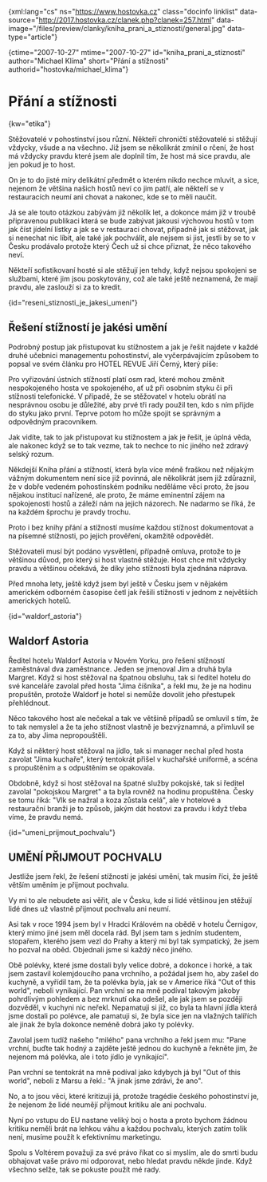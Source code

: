 
{xml:lang="cs" ns="https://www.hostovka.cz" class="docinfo linklist" data-source="http://2017.hostovka.cz/clanek.php?clanek=257.html" data-image="/files/preview/clanky/kniha\_prani\_a_stiznosti/general.jpg" data-type="article"}

{ctime="2007-10-27" mtime="2007-10-27" id="kniha\_prani\_a\_stiznosti" author="Michael Klíma" short="Přání a stížnosti" authorid="hostovka/michael\_klima"}

# Přání a stížnosti

<!-- generated attribute kw by user_udpatekw.sh on 2020-04-25, do not edit -->

{kw="etika"}

Stěžovatelé v pohostinství jsou různí. Někteří chroničtí stěžovatelé si stěžují vždycky, všude a na všechno. Již jsem se několikrát zmínil o rčení, že host má vždycky pravdu které jsem ale doplnil tím, že host má sice pravdu, ale jen pokud je to host.

On je to do jisté míry delikátní předmět o kterém nikdo nechce mluvit, a sice, nejenom že většina našich hostů neví co jim patří, ale někteří se v restauracích neumí ani chovat a nakonec, kde se to měli naučit.

Já se ale touto otázkou zabývám již několik let, a dokonce mám již v troubě připravenou publikaci která se bude zabývat jakousi výchovou hostů v tom jak číst jídelní lístky a jak se v restauraci chovat, případně jak si stěžovat, jak si nenechat nic líbit, ale také jak pochválit, ale nejsem si jist, jestli by se to v Česku prodávalo protože který Čech už si chce přiznat, že něco takového neví.

Někteří sofistikovaní hosté si ale stěžují jen tehdy, když nejsou spokojeni se službami, které jim jsou poskytovány, což ale také ještě neznamená, že mají pravdu, ale zaslouží si za to kredit.

{id="reseni\_stiznosti\_je\_jakesi\_umeni"}

## Řešení stížností je jakési umění

Podrobný postup jak přistupovat ku stížnostem a jak je řešit najdete v každé druhé učebnici managementu pohostinství, ale vyčerpávajícím způsobem to popsal ve svém článku pro HOTEL REVUE Jiří Černý, který píše:

Pro vyřizování ústních stížností platí osm rad, které mohou změnit nespokojeného hosta ve spokojeného, ať už při osobním styku či při stížnosti telefonické. V případě, že se stě­žovatel v hotelu obrátí na nesprávnou osobu je důležité, aby prvé tři rady použil ten, kdo s ním přijde do styku jako první. Teprve potom ho může spojit se správným a odpovědným pra­covníkem.

<!--
    <ol>
      <li>Nejprve je třeba hostu poděkovat. Bez­prostřední reakce na stížnost totiž určuje, zda se stěžovatele podaří uspokojit, nebo zda bude ještě nespokojenější. Při jakékoliv stížnosti proto prvé slovo musí vždy být "děkuji", a to bez ohledu na to, čeho se týká.</li>
    </ol>
    <p>Host, který si stěžuje, je vlastně přítel a prokazuje hotelu laskavost -znamená šanci se rozvíjet, zlepšovat kvalitu a možná i přežít okamžité těžké období. Poděkování by mělo být spontánní a přirozené, jako když člověk dostane dárek. Příjemce stížnosti by se měl ujistit, že i svou "řečí těla" ukazuje, že si stížnosti váží a nepochybuje ani v nejmenším o výsostném právu hosta stěžovat si. Musí mu věnovat soustředěnou pozornost, když stížnosti naslouchá. Nepřerušovat ho. Snažit se udržet co nejvíc kontakt očima. Je nutné a důležité vyhnout se jakémukoliv sporu. Úsměv a chápavé přikývnutí mohou udělat divy.</p>
    <ol start="2">
      <li>
        <p>Je třeba vysvětlit hostu, proč si jeho stížnosti vážíte. Pouhé "děkuji", nestačí. Je vhodné říci kupř.: "Děkuji Vám, vážíme si toho, že na tuto chybu upozorňujete, je to pro náš hotel příležitost, jak nedostatek napravit". Nebo:"Děkuji, že jste se obtěžoval upozornit na tuto chybu. Jsme si vědomi, že jste na to musel vynaložit čas i úsilí".</p>
      </li>
      <li>
        <p>Za chybu se upřímně omluvte, bez ohledu na to, zda ji zavinil někdo z kolegů, nadřízený, dodavatel, pošta nebo vy osobně. Omluvte se i když k ní došlo vlivem okolností mimo možnosti hotelu jako jsou výpadek proudu, situace v dopravě, nemoc, počasí, změna právních předpisů apod.</p>
      </li>
    </ol>
    <p>Omluvte se, i když stížnost není plně oprávněná, nebo spočívá na nedorozumění. Nesnažte se vysvětlit, kdo vlastně chybu udělal. Vždycky stojí zato chovat se k hostu lépe, než může očekávat. Omluva však musí přijít až po poděkování za stížnost.</p>
    <ol start="4">
      <li>
        <p>Pracovník musí hosta ujistit, že s tím okamžitě něco udělat ať už stížnost bude vyřizovat sám nebo někdo jiný. Měl by názorně vysvětlit, co se s tou záležitostí dá dělat a co on sám a hotel, ve kterém pracuje, je připraven učinit pro zajištění hostovy spokojenosti. Slíbit lze ovšem jen takové věci, které je možné dodržet a sliby dodržte. Je tedy třeba hostovi za stížnost poděkovat, omluvit se a slíbit nápravu dříve, než se ho začnete vyptávat.</p>
      </li>
      <li>
        <p>Poděkovaní, vysvětlení, proč si stížnosti vážíte, omluva a ujištění, že se na celé záležitosti bude okamžitě pracovat, připraví cestu pro rozmluvu s hostem a zabrání mnoha zbytečným záporným pocitům. Nyní lze požádat o informace, potřebné k tomu, aby bylo možné chybu napravit, například: slovy -"Mohl byste mi, prosím, pomoci s několika dalšími informacemi, aby to bylo možné rychle napravit a nalézt to nejlepší řešení.. ." Host by ovšem otázky neměl pociťovat jako "křížový výslech". Pokud nebude možné vyřešit stížnost okamžitě, je nutné se ho zeptat, jak a kdy se s ním lze spojit.</p>
      </li>
      <li>
        <p>Pro zajištění hostovy spokojenosti do budoucnosti je nezbytné vzbudit v něm pocit, že je jeho stížnosti věnována patřičná pozornost a že se rychle řeší. Nejlépe je chybu napravit okamžitě. Není-li to možné, nebo se objeví nečekané překážky, je nutné o tom hosta neprodleně zpravit.</p>
      </li>
      <li>
        <p>Nestačí jen chybu napravit, je důležité ověřit si, že host je se způsobem vyřešení stížnosti spokojen.</p>
      </li>
    </ol>
    <p>Hotel by měl hostu projevit uznání za to, že si stěžoval, poslat mu děkovný dopis podepsaný členem vedení, nebo znovu poděkovat telefonicky, nebo mu poslat symbolický dárek.</p>
    <ol start="8">
      <li>Aby k podobným chybám už nedocházelo, je dobré pokusit se stížnost rozebrat:</li>
    </ol>
    <ul>
      <li>Proč byl host nespokojen?</li>
      <li>Co se pokazilo, co nefungovalo?</li>
      <li>Jaký byl důvod chyby?</li>
      <li>Příčinu vzniklé chyby je nutné odstranit a snížit nebezpečí, že se znovu objeví.</li>
    </ul>
    <p>Při písemné stížnosti je postup v zásadě stejný jako při vyřizování stížností ústních. Přesto je nutné vzít v potaz určitá hlediska. Podle zahraničních průzkumů se ukazuje, že valná většina hostů, kteří si stěžují písemně, zůstává i nadále zákazníky hotelu jen při splnění dvou podmínek:</p>
    <ul>
      <li>Rychlá odpověď do dvou dnů.</li>
      <li>Uspokojivá odpověď během týdnů.</li>
    </ul>
    <p>Nelze-li stížnost řešit okamžitě je důležité, aby host i přesto z hotelu obdržel promptní od­pověď. V některých situacích patrně může být nejlepším řešením na písemnou stížnost odpově­dět ústně. Platí zde prvé čtyři rady pro vypořá­dání stížnosti ústní:</p>
    <ul>
      <li>Poděkovat</li>
      <li>Vysvětlit, proč si stížnosti vážíte.</li>
      <li>Omluvit se za chybu.</li>
      <li>Slib, že se s tím okamžitě něco udělá.</li>
      <li>Pokud dopis neobsahuje potřebné formace, požádat o ně.</li>
    </ul>
    <p>Při písemné odpovědi, je nutné zákazníkovi odepsat osobně do dvou dnů. Měla by obsahovat nejméně následující hlavní body:</p>
    <ul>
      <li>Sdělení, že je pro podnik důležitý.</li>
      <li>Poděkování za stížnost.</li>
      <li>Vysvětlení, proč si stížnosti vážíte.</li>
      <li>Uznání jeho práva stěžovat si.</li>
      <li>Omluvu.</li>
      <li>Ujištění o promptním řešení.</li>
      <li>Konečná odpověď by měla být dána co nejrychleji, nejdéle do dvou týdnů.</li>
    </ul>
    <p>Chcete-li, aby se příjemce služeb, host či klient cítil dobře a vaše služby kladně hodnotil:</p>
    <ul>
      <li>Usmívejte se (přirozeně).</li>
      <li>Udržujte s hostem oční kontakt.</li>
      <li>Oslovujte ho jménem.</li>
      <li>Věnujte mu plnou pozornost.</li>
      <li>Buďte angažovaný.</li>
      <li>Reagujte na hostovu "řeč těla".</li>
      <li>Hovořte stejným tónem hlasu a stejnou rychlostí jako on.</li>
      <li>O hostovi hovořte kladně, jak o jeho chování, tak i o jeho jednání.</li>
      <li>Projevujte mu úctu bez ohledu na rasu, pohlaví a kulturní zázemí.</li>
      <li>Buďte loajální ke svým kolegům a svému zaměstnavateli.</li>
      <li>Nikdy nezaujímejte postoj typu: "to není moje starost".</li>
      <li>Ovládejte svou práci.</li>
      <li>Buďte vždy dobře oblečený a odpočatý.</li>
      <li>Chovejte se uvolněně a přirozeně.</li>
      <li>Přizpůsobte své služby konkrétní situaci a konkrétnímu hostu.</li>
      <li>Buďte hrdý na svou profesi.</li>
    </ul>
-->

Jak vidíte, tak to jak přistupovat ku stížnostem a jak je řešit, je úplná věda, ale nakonec když se to tak vezme, tak to nechce to nic jiného než zdravý selský rozum.

Někdejší Kniha přání a stížností, která byla více méně fraškou než nějakým vážným dokumentem není sice již povinná, ale několikrát jsem již zdůraznil, že v dobře vedeném pohostinském podniku neděláme věci proto, že jsou nějakou institucí nařízené, ale proto, že máme eminentní zájem na spokojenosti hostů a záleží nám na jejich názorech. Ne nadarmo se říká, že na každém šprochu je pravdy trochu.

Proto i bez knihy přání a stížností musíme každou stížnost dokumentovat a na písemné stížnosti, po jejich prověření, okamžitě odpovědět.

Stěžovateli musí být podáno vysvětlení, případně omluva, protože to je většinou důvod, pro který si host vlastně stěžuje. Host chce mít vždycky pravdu a většinou očekává, že díky jeho stížnosti byla zjednána náprava.

Před mnoha lety, ještě když jsem byl ještě v Česku jsem v nějakém americkém odborném časopise četl jak řešili stížnosti v jednom z největších amerických hotelů.

{id="waldorf_astoria"}

## Waldorf Astoria

Ředitel hotelu Waldorf Astoria v Novém Yorku, pro řešení stížností zaměstnával dva zaměstnance. Jeden se jmenoval Jim a druhá byla Margret. Když si host stěžoval na špatnou obsluhu, tak si ředitel hotelu do své kanceláře zavolal před hosta "Jima číšníka", a řekl mu, že je na hodinu propuštěn, protože Waldorf je hotel si nemůže dovolit jeho přestupek přehlédnout.

Něco takového host ale nečekal a tak ve většině případů se omluvil s tím, že to tak nemyslel a že ta jeho stížnost vlastně je bezvýznamná, a přimluvil se za to, aby Jima nepropouštěli.

Když si některý host stěžoval na jídlo, tak si manager nechal před hosta zavolat "Jima kuchaře", který tentokrát přišel v kuchařské uniformě, a scéna s propuštěním a s odpuštěním se opakovala.

Obdobně, když si host stěžoval na špatné služby pokojské, tak si ředitel zavolal "pokojskou Margret" a ta byla rovněž na hodinu propuštěna. Česky se tomu říká: "Vlk se nažral a koza zůstala celá", ale v hotelové a restaurační branži je to způsob, jakým dát hostovi za pravdu i když třeba víme, že pravdu nemá.

{id="umeni\_prijmout\_pochvalu"}

## UMĚNÍ PŘIJMOUT POCHVALU

Jestliže jsem řekl, že řešení stížností je jakési umění, tak musím říci, že ještě větším uměním je přijmout pochvalu.

Vy mi to ale nebudete asi věřit, ale v Česku, kde si lidé většinou jen stěžují lidé dnes už vlastně přijmout pochvalu ani neumí.

Asi tak v roce 1994 jsem byl v Hradci Královém na obědě v hotelu Černigov, který mimo jiné jsem měl docela rád. Byl jsem tam s jedním studentem, stopařem, kterého jsem vezl do Prahy a který mi byl tak sympatický, že jsem ho pozval na oběd. Objednali jsme si každý něco jiného.

Obě polévky, které jsme dostali byly velice dobré, a dokonce i horké, a tak jsem zastavil kolemjdoucího pana vrchního, a požádal jsem ho, aby zašel do kuchyně, a vyřídil tam, že ta polévka byla, jak se v Americe říká "Out of this world", neboli vynikající. Pan vrchní se na mně podíval takovým jakoby pohrdlivým pohledem a bez mrknutí oka odešel, ale jak jsem se později dozvěděl, v kuchyni nic neřekl. Nepamatuji si již, co byla ta hlavní jídla která jsme dostali po polévce, ale pamatuji si, že byla sice jen na vlažných talířích ale jinak že byla dokonce neméně dobrá jako ty polévky.

Zavolal jsem tudíž našeho "milého" pana vrchního a řekl jsem mu: "Pane vrchní, buďte tak hodný a zajděte ještě jednou do kuchyně a řekněte jim, že nejenom má polévka, ale i toto jídlo je vynikající".

Pan vrchní se tentokrát na mně podíval jako kdybych já byl "Out of this world", neboli z Marsu a řekl.: "A jinak jsme zdrávi, že ano".

No, a to jsou věci, které kritizuji já, protože tragédie českého pohostinství je, že nejenom že lidé neumějí přijmout kritiku ale ani pochvalu.

Nyní po vstupu do EU nastane veliký boj o hosta a proto bychom žádnou kritiku neměli brát na lehkou váhu a každou pochvalu, kterých zatím tolik není, musíme použít k efektivnímu marketingu.

Spolu s Voltérem považuji za své právo říkat co si myslím, ale do smrti budu obhajovat vaše právo mi odporovat, nebo hledat pravdu někde jinde. Když všechno selže, tak se pokuste použít mé rady.

